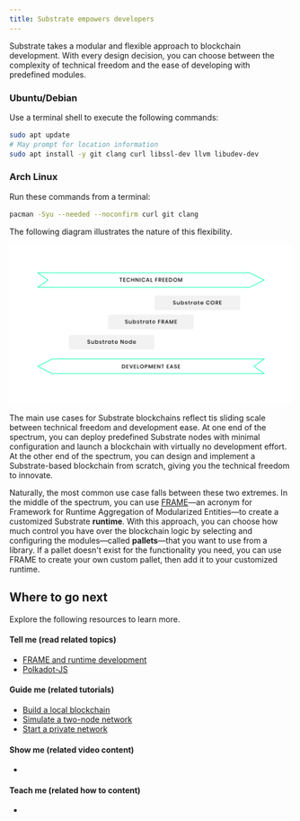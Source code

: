 ```yaml
---
title: Substrate empowers developers
---
```


Substrate takes a modular and flexible approach to blockchain development.
With every design decision, you can choose between the complexity of technical freedom and the ease of developing with predefined modules.

### Ubuntu/Debian

Use a terminal shell to execute the following commands:

```bash
sudo apt update
# May prompt for location information
sudo apt install -y git clang curl libssl-dev llvm libudev-dev
```

### Arch Linux

Run these commands from a terminal:

```bash
pacman -Syu --needed --noconfirm curl git clang
```

The following diagram illustrates the nature of this flexibility.

![Technical freedom vs development ease](/media/images/docs/main-docs/technical-freedom.png)

The main use cases for Substrate blockchains reflect tis sliding scale between technical freedom and development ease.
At one end of the spectrum, you can deploy predefined Substrate nodes with minimal configuration and launch a blockchain with virtually no development effort.
At the other end of the spectrum, you can design and implement a Substrate-based blockchain from scratch, giving you the technical freedom to innovate.

Naturally, the most common use case falls between these two extremes.
In the middle of the spectrum, you can use [FRAME](/v3/runtime/frame)—an acronym for Framework for Runtime Aggregation of Modularized Entities—to create a customized Substrate **runtime**.
With this approach, you can choose how much control you have over the blockchain logic by selecting and configuring the modules—called **pallets**—that you want to use from a library.
If a pallet doesn't exist for the functionality you need, you can use FRAME to create your own custom pallet, then add it to your customized runtime.

## Where to go next

Explore the following resources to learn more.

#### Tell me (read related topics)

- [FRAME and runtime development](/v3/concepts/runtime)
- [Polkadot-JS](../reference/polkadot-js.md)

#### Guide me (related tutorials)

- [Build a local blockchain](../tutorials/01-build-local-blockchain.md)
- [Simulate a two-node network](../tutorials/02-simulate-network.md)
- [Start a private network](../tutorials/03-private-network.md)

#### Show me (related video content)

-

#### Teach me (related how to content)

-
